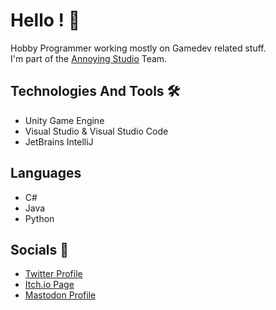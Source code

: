 # Hello ! 👋

Hobby Programmer working mostly on Gamedev related stuff.  
I'm part of the [Annoying Studio] Team.

## Technologies And Tools 🛠️
- Unity Game Engine
- Visual Studio & Visual Studio Code
- JetBrains IntelliJ

## Languages
- C#
- Java
- Python

## Socials 🌴
- [Twitter Profile]
- [Itch.io Page]
- [Mastodon Profile]

[Annoying Studio]: https://twitter.com/AnnoyingStudio
[Twitter Profile]: https://twitter.com/Brzzzn
[Itch.io Page]: https://brzzzn.itch.io/
[Mastodon Profile]: https://mastodon.gamedev.place/@brzn
